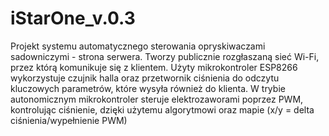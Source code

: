 # iStarOne_v.0.3

Projekt systemu automatycznego sterowania opryskiwaczami sadowniczymi - strona serwera.
Tworzy publicznie rozgłaszaną sieć Wi-Fi, przez którą komunikuje się z klientem.
Użyty mikrokontroler ESP8266 wykorzystuje czujnik halla oraz przetwornik ciśnienia do odczytu kluczowych parametrów, które wysyła również do klienta.
W trybie autonomicznym mikrokontroler steruje elektrozaworami poprzez PWM, kontrolując ciśnienie, 
dzięki użytemu algorytmowi oraz mapie (x/y = delta ciśnienia/wypełnienie PWM)
